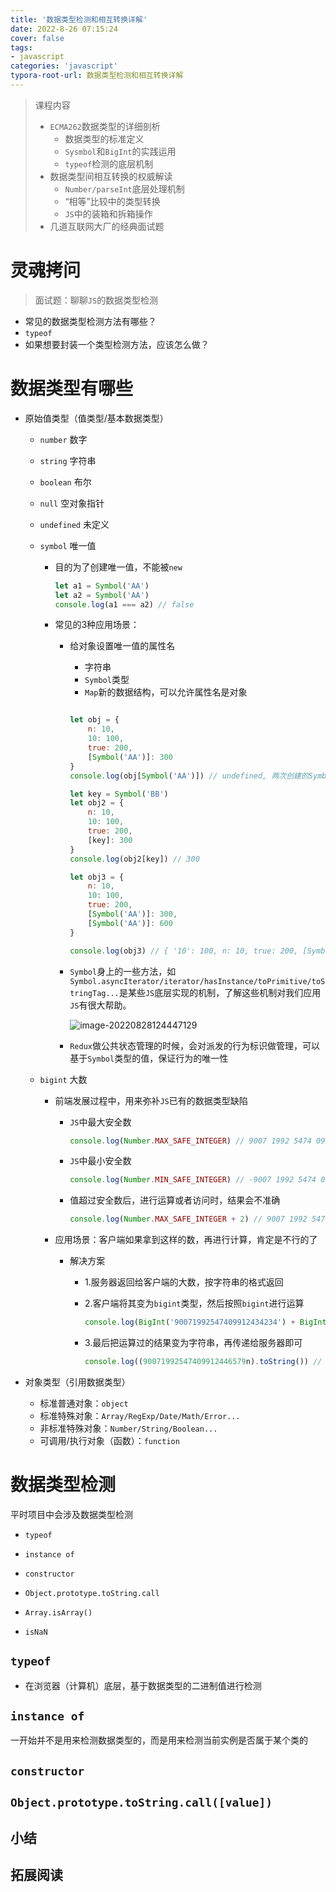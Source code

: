 ```yaml
---
title: '数据类型检测和相互转换详解'
date: 2022-8-26 07:15:24
cover: false
tags:
- javascript
categories: 'javascript'
typora-root-url: 数据类型检测和相互转换详解
---
```




> 课程内容
>
> - `ECMA262`数据类型的详细剖析
>   - 数据类型的标准定义
>   - `Sysmbol`和`BigInt`的实践运用
>   - `typeof`检测的底层机制
> - 数据类型间相互转换的权威解读
>   - `Number/parseInt`底层处理机制
>   - “相等”比较中的类型转换
>   - `JS`中的装箱和拆箱操作
> - 几道互联网大厂的经典面试题



# 灵魂拷问

> 面试题：聊聊`JS`的数据类型检测

-  常见的数据类型检测方法有哪些？
- `typeof`
- 如果想要封装一个类型检测方法，应该怎么做？

# 数据类型有哪些

- 原始值类型（值类型/基本数据类型）

  - `number` 数字

  - `string` 字符串

  - `boolean` 布尔

  - `null` 空对象指针

  - `undefined` 未定义

  - `symbol` 唯一值

    - 目的为了创建唯一值，不能被`new`

      ```js
      let a1 = Symbol('AA')
      let a2 = Symbol('AA')
      console.log(a1 === a2) // false
      ```

    - 常见的3种应用场景：

      - 给对象设置唯一值的属性名

        - 字符串
        - `Symbol`类型
        - `Map`新的数据结构，可以允许属性名是对象

        ```js
        
        let obj = {
            n: 10,
            10: 100,
            true: 200,
            [Symbol('AA')]: 300
        }
        console.log(obj[Symbol('AA')]) // undefined, 两次创建的Symbol不一样
        
        let key = Symbol('BB')
        let obj2 = {
            n: 10,
            10: 100,
            true: 200,
            [key]: 300 
        }
        console.log(obj2[key]) // 300
        
        let obj3 = {
            n: 10,
            10: 100,
            true: 200,
            [Symbol('AA')]: 300,
            [Symbol('AA')]: 600
        }
        
        console.log(obj3) // { '10': 100, n: 10, true: 200, [Symbol(AA)]: 300, [Symbol(AA)]: 600 } 重写call方法时，会使用这种用法
        ```

      - `Symbol`身上的一些方法，如`Symbol.asyncIterator/iterator/hasInstance/toPrimitive/toStringTag...`是某些`JS`底层实现的机制，了解这些机制对我们应用`JS`有很大帮助。

        ![image-20220828124447129](image-20220828124447129.png)

      - `Redux`做公共状态管理的时候，会对派发的行为标识做管理，可以基于`Symbol`类型的值，保证行为的唯一性

  - `bigint` 大数

    - 前端发展过程中，用来弥补`JS`已有的数据类型缺陷

      - `JS`中最大安全数

        ```js
        console.log(Number.MAX_SAFE_INTEGER) // 9007 1992 5474 0991
        ```

      - `JS`中最小安全数

        ```js
        console.log(Number.MIN_SAFE_INTEGER) // -9007 1992 5474 0991
        ```

      - 值超过安全数后，进行运算或者访问时，结果会不准确

        ```js
        console.log(Number.MAX_SAFE_INTEGER + 2) // 9007 1992 5474 0992
        ```

    - 应用场景：客户端如果拿到这样的数，再进行计算，肯定是不行的了

      - 解决方案

        - 1.服务器返回给客户端的大数，按字符串的格式返回

        - 2.客户端将其变为`bigint`类型，然后按照`bigint`进行运算

          ```js
          console.log(BigInt('90071992547409912434234') + BigInt(12345)) // 90071992547409912446579n
          ```

        - 3.最后把运算过的结果变为字符串，再传递给服务器即可

          ```js
          console.log((90071992547409912446579n).toString()) // 90071992547409912446579
          ```

          

- 对象类型（引用数据类型）

  - 标准普通对象：`object`
  - 标准特殊对象：`Array/RegExp/Date/Math/Error...`
  - 非标准特殊对象：`Number/String/Boolean...`
  - 可调用/执行对象（函数）：`function`

# 数据类型检测

平时项目中会涉及数据类型检测

- `typeof`
- `instance of`
- `constructor`
- `Object.prototype.toString.call`



- `Array.isArray()`
- `isNaN`

## `typeof`

- 在浏览器（计算机）底层，基于数据类型的二进制值进行检测

## `instance of`

一开始并不是用来检测数据类型的，而是用来检测当前实例是否属于某个类的



## `constructor`



## `Object.prototype.toString.call([value])`

## 小结



## 拓展阅读













































































































































































































































































